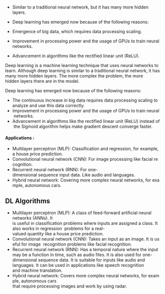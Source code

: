 - Similar to a traditional neural network, but it has many more hidden layers.
- Deep learning has emerged now because of the following reasons:

- Emergence of big data, which requires data processing scaling.
- Improvement in processing power and the usage of GPUs to train neural networks.
- Advancement in algorithms like the rectified linear unit (ReLU).

Deep learning is a machine learning technique that uses neural networks to learn. Although deep learning is similar to a traditional neural network, it has many more hidden layers. The more complex the problem, the more hidden layers there are in the model.

Deep learning has emerged now because of the following reasons:

- The continuous increase in big data requires data processing scaling to analyze and use this data correctly.
- Improvement in processing power and the usage of GPUs to train neural networks.
- Advancement in algorithms like the rectified linear unit (ReLU) instead of the Sigmoid algorithm helps make gradient descent converge faster.

#### **Applications :**

- Multilayer perceptron (MLP): Classification and regression, for example, a house price prediction.
- Convolutional neural network (CNN): For image processing like facial recognition.
- Recurrent neural network (RNN): For one-dimensional sequence input data. Like audio and languages.
- Hybrid neural network: Covering more complex neural networks, for example, autonomous cars.

## DL Algorithms

-  Multilayer perceptron (MLP): A class of feed-forward artificial neural networks (ANNs). It is useful in classification problems where inputs are assigned a class. It also works in regression  problems for a real-valued quantity like a house price prediction.
-  Convolutional neural network (CNN): Takes an input as an image. It is useful for image  recognition problems like facial recognition.
-  Recurrent neural network (RNN): Has a temporal nature where the input may be a function in time, such as audio files. It is also used for one-dimensional sequence data. It is suitable for inputs like audio and languages. It can be used in applications like speech recognition and machine translation.
-  Hybrid neural network: Covers more complex neural networks, for example, autonomous cars  that require processing images and work by using radar.

